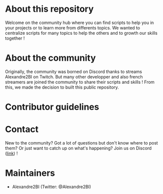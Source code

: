 # About this repository

Welcome on the community hub where you can find scripts to help you in your projects or to learn more from differents topics. We wanted to centralize scripts for many topics to help the others and to growth our skills together ! 

# About the community

Originally, the community was borned on Discord thanks to streams Alexandre2BI on Twitch. 
But many other developper and also french streamers are joined the community to share their scripts and skills ! From this, we made the decision to built this public repository.  

# Contributor guidelines

# Contact

New to the community? Got a lot of questions but don't know where to post them? Or just want to catch up on what's happening? Join us on Discord ([link](https://discord.gg/dRcckNrqeu)) !

# Maintainers 

- Alexandre2BI (Twitter: @Alexandre2BI)


